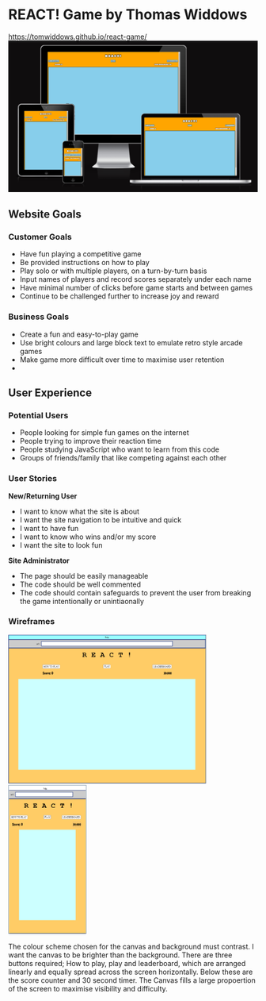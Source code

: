 # REACT! Game by Thomas Widdows

https://tomwiddows.github.io/react-game/ <br>
![am i responsive test](/assets/images/image.png)

## Website Goals

### Customer Goals

- Have fun playing a competitive game
- Be provided instructions on how to play
- Play solo or with multiple players, on a turn-by-turn basis
- Input names of players and record scores separately under each name
- Have minimal number of clicks before game starts and between games
- Continue to be challenged further to increase joy and reward

### Business Goals

- Create a fun and easy-to-play game
- Use bright colours and large block text to emulate retro style arcade games
- Make game more difficult over time to maximise user retention
-

## User Experience

### Potential Users

- People looking for simple fun games on the internet
- People trying to improve their reaction time
- People studying JavaScript who want to learn from this code
- Groups of friends/family that like competing against each other

### User Stories

__New/Returning User__

- I want to know what the site is about
- I want the site navigation to be intuitive and quick
- I want to have fun
- I want to know who wins and/or my score
- I want the site to look fun

__Site Administrator__

- The page should be easily manageable
- The code should be well commented
- The code should contain safeguards to prevent the user from breaking the game intentionally or unintiaonally

### Wireframes

<img src="/assets/images/image-1.png" height="300px">  <img src="/assets/images/image-2.png" height="300px">

The colour scheme chosen for the canvas and background must contrast. I want the canvas to be brighter than the background. 
There are three buttons required; How to play, play and leaderboard, which are arranged linearly and equally spread across the screen horizontally. Below these are the score counter and 30 second timer.
The Canvas fills a large propoertion of the screen to maximise visibility and difficulty. 

